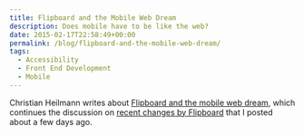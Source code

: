 ```yaml
---
title: Flipboard and the Mobile Web Dream
description: Does mobile have to be like the web?
date: 2015-02-17T22:58:49+00:00
permalink: /blog/flipboard-and-the-mobile-web-dream/
tags:
  - Accessibility
  - Front End Development
  - Mobile
---
```


Christian Heilmann writes about [Flipboard and the mobile web dream](http://christianheilmann.com/2015/02/15/flipboard-and-the-mobile-web-dream/), which continues the discussion on [recent changes by Flipboard](/blog/flipboard-react-canvas-and-accessibility/) that I posted about a few days ago.
